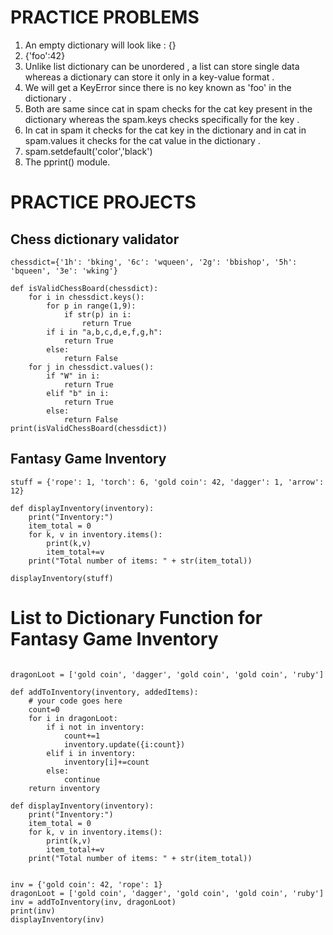 # PRACTICE PROBLEMS

1. An empty dictionary will look like :  {}
2. {'foo':42}
3. Unlike list dictionary can be unordered , a list can store single data whereas a dictionary can store it only in a key-value format .
4. We will get a KeyError since there is no key known as 'foo' in the dictionary .
5. Both are same since cat in spam checks for the cat key present in the dictionary whereas the spam.keys checks specifically  for the key .
6. In cat in spam it checks for the cat key in the dictionary and in cat in spam.values it checks for the cat value in the dictionary .
7. spam.setdefault('color','black') 
8. The pprint() module.

# PRACTICE PROJECTS

## Chess dictionary validator

```
chessdict={'1h': 'bking', '6c': 'wqueen', '2g': 'bbishop', '5h': 'bqueen', '3e': 'wking'}

def isValidChessBoard(chessdict):
    for i in chessdict.keys():
        for p in range(1,9):
            if str(p) in i:
                return True
        if i in "a,b,c,d,e,f,g,h":
            return True
        else:
            return False
    for j in chessdict.values():
        if "W" in i:
            return True
        elif "b" in i:
            return True
        else:
            return False
print(isValidChessBoard(chessdict))
```

## Fantasy Game Inventory

```
stuff = {'rope': 1, 'torch': 6, 'gold coin': 42, 'dagger': 1, 'arrow': 12}

def displayInventory(inventory):
    print("Inventory:")
    item_total = 0
    for k, v in inventory.items():
        print(k,v)
        item_total+=v
    print("Total number of items: " + str(item_total))

displayInventory(stuff)
```

# List to Dictionary Function for Fantasy Game Inventory

```

dragonLoot = ['gold coin', 'dagger', 'gold coin', 'gold coin', 'ruby']

def addToInventory(inventory, addedItems):
    # your code goes here
    count=0
    for i in dragonLoot:
        if i not in inventory:
            count+=1
            inventory.update({i:count})
        elif i in inventory:
            inventory[i]+=count
        else:
            continue 
    return inventory

def displayInventory(inventory):
    print("Inventory:")
    item_total = 0
    for k, v in inventory.items():
        print(k,v)
        item_total+=v
    print("Total number of items: " + str(item_total))


inv = {'gold coin': 42, 'rope': 1}
dragonLoot = ['gold coin', 'dagger', 'gold coin', 'gold coin', 'ruby']
inv = addToInventory(inv, dragonLoot)
print(inv)
displayInventory(inv)
```

